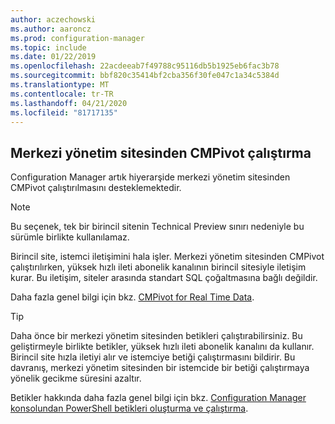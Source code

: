 ```yaml
---
author: aczechowski
ms.author: aaroncz
ms.prod: configuration-manager
ms.topic: include
ms.date: 01/22/2019
ms.openlocfilehash: 22acdeeab7f49788c95116db5b1925eb6fac3b78
ms.sourcegitcommit: bbf820c35414bf2cba356f30fe047c1a34c5384d
ms.translationtype: MT
ms.contentlocale: tr-TR
ms.lasthandoff: 04/21/2020
ms.locfileid: "81717135"
---
```

## <a name="run-cmpivot-from-the-central-administration-site"></a><a name="bkmk_cmpivot"></a>Merkezi yönetim sitesinden CMPivot çalıştırma
<!--3610960-->

Configuration Manager artık hiyerarşide merkezi yönetim sitesinden CMPivot çalıştırılmasını desteklemektedir. 

> [!Note]  
> Bu seçenek, tek bir birincil sitenin Technical Preview sınırı nedeniyle bu sürümle birlikte kullanılamaz.  

Birincil site, istemci iletişimini hala işler. Merkezi yönetim sitesinden CMPivot çalıştırılırken, yüksek hızlı ileti abonelik kanalının birincil sitesiyle iletişim kurar. Bu iletişim, siteler arasında standart SQL çoğaltmasına bağlı değildir. 

Daha fazla genel bilgi için bkz. [CMPivot for Real Time Data](../../../../servers/manage/cmpivot.md).

> [!Tip]  
> Daha önce bir merkezi yönetim sitesinden betikleri çalıştırabilirsiniz. Bu geliştirmeyle birlikte betikler, yüksek hızlı ileti abonelik kanalını da kullanır. Birincil site hızla iletiyi alır ve istemciye betiği çalıştırmasını bildirir. Bu davranış, merkezi yönetim sitesinden bir istemcide bir betiği çalıştırmaya yönelik gecikme süresini azaltır.  
> 
> Betikler hakkında daha fazla genel bilgi için bkz. [Configuration Manager konsolundan PowerShell betikleri oluşturma ve çalıştırma](../../../../../apps/deploy-use/create-deploy-scripts.md).  

